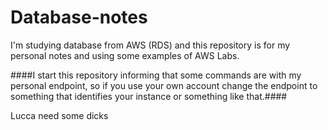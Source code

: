 # Database-notes
I'm studying database from AWS (RDS) and this repository is for my personal notes and using some examples of AWS Labs.

####I start this repository informing that some commands are with my personal endpoint, so if you use your own account change the endpoint to something that identifies your instance or something like that.####



Lucca need some dicks
